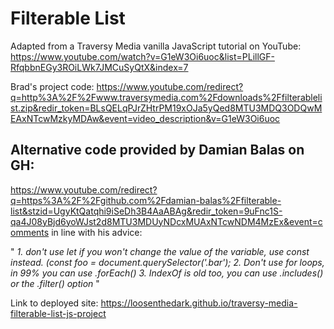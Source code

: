 # Filterable List

Adapted from a Traversy Media vanilla JavaScript tutorial on YouTube: https://www.youtube.com/watch?v=G1eW3Oi6uoc&list=PLillGF-RfqbbnEGy3ROiLWk7JMCuSyQtX&index=7

Brad's project code: https://www.youtube.com/redirect?q=http%3A%2F%2Fwww.traversymedia.com%2Fdownloads%2Ffilterablelist.zip&redir_token=BLsQELqPJrZHtrPM19xOJa5yQed8MTU3MDQ3ODQwMEAxNTcwMzkyMDAw&event=video_description&v=G1eW3Oi6uoc

## Alternative code provided by Damian Balas on GH:

https://www.youtube.com/redirect?q=https%3A%2F%2Fgithub.com%2Fdamian-balas%2Ffilterable-list&stzid=UgyKtQatqhi9iSeDh3B4AaABAg&redir_token=9uFnc1S-qa4J08yBjd6yoWJst2d8MTU3MDUyNDcxMUAxNTcwNDM4MzEx&event=comments in line with his advice:

" _1. don't use let if you won't change the value of the variable, use const instead. (const foo = document.querySelector('.bar');
2. Don't use for loops, in 99% you can use .forEach() 
3. IndexOf is old too, you can use .includes() or the .filter() option_ "

Link to deployed site: https://loosenthedark.github.io/traversy-media-filterable-list-js-project
